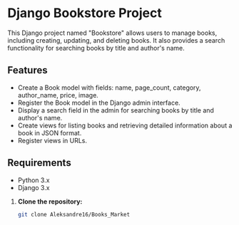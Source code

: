 # Django Bookstore Project

This Django project named "Bookstore" allows users to manage books, including creating, updating, and deleting books. It also provides a search functionality for searching books by title and author's name.

## Features

- Create a Book model with fields: name, page_count, category, author_name, price, image.
- Register the Book model in the Django admin interface.
- Display a search field in the admin for searching books by title and author's name.
- Create views for listing books and retrieving detailed information about a book in JSON format.
- Register views in URLs.

## Requirements

- Python 3.x
- Django 3.x


1. **Clone the repository:**
   ```bash
   git clone Aleksandre16/Books_Market
